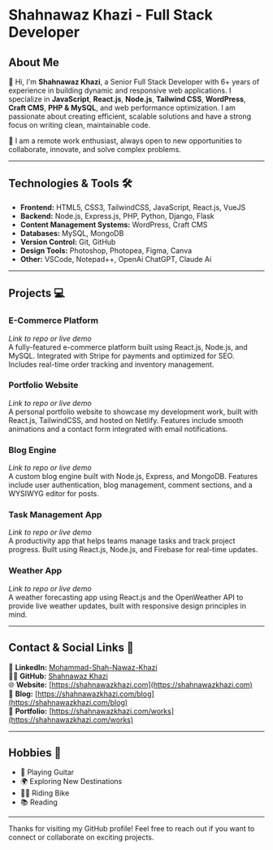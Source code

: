 # Shahnawaz Khazi - Full Stack Developer

## About Me

👋 Hi, I'm **Shahnawaz Khazi**, a Senior Full Stack Developer with 6+ years of experience in building dynamic and responsive web applications. I specialize in **JavaScript**, **React.js**, **Node.js**, **Tailwind CSS**, **WordPress**, **Craft CMS**, **PHP & MySQL**, and web performance optimization. I am passionate about creating efficient, scalable solutions and have a strong focus on writing clean, maintainable code.

🔧 I am a remote work enthusiast, always open to new opportunities to collaborate, innovate, and solve complex problems.

---

## Technologies & Tools 🛠️

- **Frontend:** HTML5, CSS3, TailwindCSS, JavaScript, React.js, VueJS
- **Backend:** Node.js, Express.js, PHP, Python, Django, Flask
- **Content Management Systems:** WordPress, Craft CMS
- **Databases:** MySQL, MongoDB
- **Version Control:** Git, GitHub
- **Design Tools:** Photoshop, Photopea, Figma, Canva
- **Other:** VSCode, Notepad++, OpenAi ChatGPT, Claude Ai

---

## Projects 💻

### E-Commerce Platform
*Link to repo or live demo*  
A fully-featured e-commerce platform built using React.js, Node.js, and MySQL. Integrated with Stripe for payments and optimized for SEO. Includes real-time order tracking and inventory management.

### Portfolio Website
*Link to repo or live demo*  
A personal portfolio website to showcase my development work, built with React.js, TailwindCSS, and hosted on Netlify. Features include smooth animations and a contact form integrated with email notifications.

### Blog Engine
*Link to repo or live demo*  
A custom blog engine built with Node.js, Express, and MongoDB. Features include user authentication, blog management, comment sections, and a WYSIWYG editor for posts.

### Task Management App
*Link to repo or live demo*  
A productivity app that helps teams manage tasks and track project progress. Built using React.js, Node.js, and Firebase for real-time updates.

### Weather App
*Link to repo or live demo*  
A weather forecasting app using React.js and the OpenWeather API to provide live weather updates, built with responsive design principles in mind.

---

## Contact & Social Links 📱

🔗 **LinkedIn:** [Mohammad-Shah-Nawaz-Khazi](https://linkedin.com/in/mohammad-shah-nawaz-khazi)  
👨‍💻 **GitHub:** [Shahnawaz Khazi](https://github.com/Shahnawaz-Khazi)  
🌐 **Website:** [https://shahnawazkhazi.com](https://shahnawazkhazi.com)  
📝 **Blog:** [https://shahnawazkhazi.com/blog](https://shahnawazkhazi.com/blog)  
💼 **Portfolio:** [https://shahnawazkhazi.com/works](https://shahnawazkhazi.com/works)

---

## Hobbies 🎸

- 🎸 Playing Guitar
- 🌍 Exploring New Destinations
- 🚴‍♂️ Riding Bike
- 📚 Reading

---

Thanks for visiting my GitHub profile! Feel free to reach out if you want to connect or collaborate on exciting projects.
